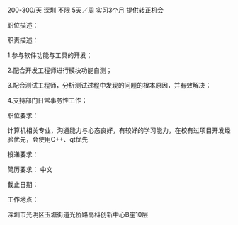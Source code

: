 # 

200-300/天 深圳 不限 5天／周 实习3个月 提供转正机会

职位描述：

职责描述：

1.参与软件功能与工具的开发；

2.配合开发工程师进行模块功能自测；

3.配合测试工程师，分析测试过程中发现的问题的根本原因，并有效解决；

4.支持部门日常事务性工作；

职位要求：

计算机相关专业，沟通能力与心态良好，有较好的学习能力，在校有过项目开发经验优先，会使用C++、qt优先

投递要求：

简历要求： 中文

截止日期：

工作地点：

深圳市光明区玉塘街道光侨路高科创新中心B座10层